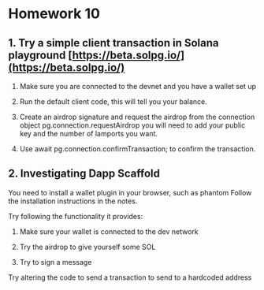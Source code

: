 # Homework 10

## 1. Try a simple client transaction in Solana playground [https://beta.solpg.io/](https://beta.solpg.io/)

1. Make sure you are connected to the devnet and you have a wallet set up

2. Run the default client code, this will tell you your balance.

3. Create an airdrop signature and request the airdrop from the connection object 
pg.connection.requestAirdrop you will need to add your public key and the number of lamports you want.

4. Use await pg.connection.confirmTransaction; to
confirm the transaction.

## 2. Investigating Dapp Scaffold

You need to install a wallet plugin in your browser, such as phantom
Follow the installation instructions in the notes.

Try following the functionality it provides:

1. Make sure your wallet is connected to the
dev network

2. Try the airdrop to give yourself some SOL

3. Try to sign a message

Try altering the code to send a transaction to
send to a hardcoded address

